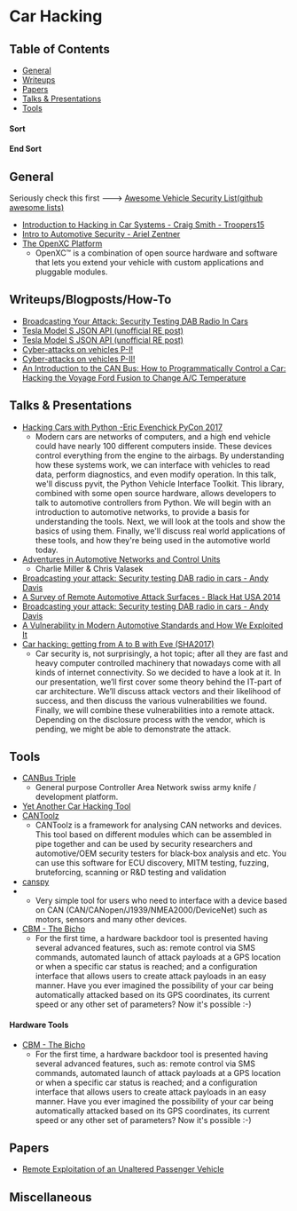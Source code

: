 # Car Hacking

## Table of Contents

* [General](#general)
* [Writeups](#writeup)
* [Papers](#papers)
* [Talks & Presentations](#talks)
* [Tools](#tools)




#### Sort

#### End Sort

## <a name="general"></a>General
Seriously check this first ---> [Awesome Vehicle Security List(github awesome lists)](https://github.com/jaredthecoder/awesome-vehicle-security)
* [Introduction to Hacking in Car Systems - Craig Smith - Troopers15](https://www.youtube.com/watch?v=WHDkf6kpE58)
* [Intro to Automotive Security - Ariel Zentner](https://www.youtube.com/watch?v=yAzqFhq06_E)
* [The OpenXC Platform](http://openxcplatform.com/)
	* OpenXC™ is a combination of open source hardware and software that lets you extend your vehicle with custom applications and pluggable modules.	





## <a name="writeup"></a>Writeups/Blogposts/How-To
* [Broadcasting Your Attack: Security Testing DAB Radio In Cars](https://www.youtube.com/watch?v=ryNtz1nxmO4)
* [Tesla Model S JSON API (unofficial RE post)](http://docs.timdorr.apiary.io/#reference/vehicles)
* [Tesla Model S JSON API (unofficial RE post)](http://docs.timdorr.apiary.io/#reference/vehicles)
* [Cyber-attacks on vehicles P-I!](http://dn5.ljuska.org/napadi-na-auto-sistem-1.html)
* [Cyber-attacks on vehicles P-II!](http://dn5.ljuska.org/cyber-attacks-on-vehicles-2.html)
* [An Introduction to the CAN Bus: How to Programmatically Control a Car: Hacking the Voyage Ford Fusion to Change A/C Temperature](https://news.voyage.auto/an-introduction-to-the-can-bus-how-to-programmatically-control-a-car-f1b18be4f377)




## <a name="talks"></a>Talks & Presentations
* [Hacking Cars with Python -Eric Evenchick PyCon 2017](https://www.youtube.com/watch?v=3bZNhMcv4Y8&app=desktop)
	* Modern cars are networks of computers, and a high end vehicle could have nearly 100 different computers inside. These devices control everything from the engine to the airbags. By understanding how these systems work, we can interface with vehicles to read data, perform diagnostics, and even modify operation.  In this talk, we'll discuss pyvit, the Python Vehicle Interface Toolkit. This library, combined with some open source hardware, allows developers to talk to automotive controllers from Python.  We will begin with an introduction to automotive networks, to provide a basis for understanding the tools. Next, we will look at the tools and show the basics of using them. Finally, we'll discuss real world applications of these tools, and how they're being used in the automotive world today.
* [Adventures in Automotive Networks and Control Units](https://www.youtube.com/watch?v=MEYCU62yeYk&app=desktop)
	* Charlie Miller & Chris Valasek
* [Broadcasting your attack: Security testing DAB radio in cars - Andy Davis](http://2015.ruxcon.org.au/assets/2015/slides/Broadcasting-your-attack-Security-testing-DAB-radio-in-cars.pdf)
* [A Survey of Remote Automotive Attack Surfaces  - Black Hat USA 2014](https://www.youtube.com/watch?v=mNhFGJVq2HE)
* [Broadcasting your attack: Security testing DAB radio in cars - Andy Davis](http://2015.ruxcon.org.au/assets/2015/slides/Broadcasting-your-attack-Security-testing-DAB-radio-in-cars.pdf)
* [A Vulnerability in Modern Automotive Standards and How We Exploited It](https://documents.trendmicro.com/assets/A-Vulnerability-in-Modern-Automotive-Standards-and-How-We-Exploited-It.pdf)
* [Car hacking: getting from A to B with Eve (SHA2017)](https://www.youtube.com/watch?v=l9760bzUN3E)
	* Car security is, not surprisingly, a hot topic; after all they are fast and heavy computer controlled machinery that nowadays come with all kinds of internet connectivity. So we decided to have a look at it. In our presentation, we’ll first cover some theory behind the IT-part of car architecture. We’ll discuss attack vectors and their likelihood of success, and then discuss the various vulnerabilities we found. Finally, we will combine these vulnerabilities into a remote attack. Depending on the disclosure process with the vendor, which is pending, we might be able to demonstrate the attack.




## <a name="tool"></a>Tools
* [CANBus Triple](https://canb.us/)
	* General purpose Controller Area Network swiss army knife / development platform.
* [Yet Another Car Hacking Tool](https://asintsov.blogspot.ro/2016/03/yet-another-car-hacking-tool.html?m=1)
* [CANToolz](https://github.com/eik00d/CANToolz)
	* CANToolz is a framework for analysing CAN networks and devices. This tool based on different modules which can be assembled in pipe together and can be used by security researchers and automotive/OEM security testers for black-box analysis and etc. You can use this software for ECU discovery, MITM testing, fuzzing, bruteforcing, scanning or R&D testing and validation
* [canspy](https://github.com/manux81/canspy)
* * Very simple tool for users who need to interface with a device based on CAN (CAN/CANopen/J1939/NMEA2000/DeviceNet) such as motors, sensors and many other devices.
* [CBM - The Bicho](https://github.com/UnaPibaGeek/CBM)
	* For the first time, a hardware backdoor tool is presented having several advanced features, such as: remote control via SMS commands, automated launch of attack payloads at a GPS location or when a specific car status is reached; and a configuration interface that allows users to create attack payloads in an easy manner. Have you ever imagined the possibility of your car being automatically attacked based on its GPS coordinates, its current speed or any other set of parameters? Now it's possible :-)


#### Hardware Tools
* [CBM - The Bicho](https://github.com/UnaPibaGeek/CBM)
	* For the first time, a hardware backdoor tool is presented having several advanced features, such as: remote control via SMS commands, automated launch of attack payloads at a GPS location or when a specific car status is reached; and a configuration interface that allows users to create attack payloads in an easy manner. Have you ever imagined the possibility of your car being automatically attacked based on its GPS coordinates, its current speed or any other set of parameters? Now it's possible :-)






## <a name="papers"></a>Papers
* [Remote Exploitation of an  Unaltered Passenger Vehicle](http://illmatics.com/Remote%20Car%20Hacking.pdf)


## Miscellaneous







